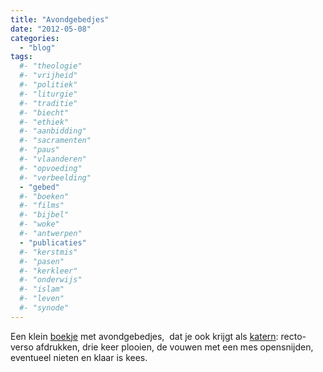 ```yaml
---
title: "Avondgebedjes"
date: "2012-05-08"
categories: 
  - "blog"
tags:
  #- "theologie"
  #- "vrijheid"
  #- "politiek"
  #- "liturgie"
  #- "traditie"
  #- "biecht"
  #- "ethiek"
  #- "aanbidding"
  #- "sacramenten"
  #- "paus"
  #- "vlaanderen"
  #- "opvoeding"
  #- "verbeelding"
  - "gebed"
  #- "boeken"
  #- "films"
  #- "bijbel"
  #- "woke"
  #- "antwerpen"
  - "publicaties"
  #- "kerstmis"
  #- "pasen"
  #- "kerkleer"
  #- "onderwijs"
  #- "islam"
  #- "leven"
  #- "synode"
---
```


Een klein [boekje](http://issuu.com/vicmortelmans/docs/katholiekegebeden) met avondgebedjes,  dat je ook krijgt als [katern](http://issuu.com/vicmortelmans/docs/katholiekegebeden-boekje): recto-verso afdrukken, drie keer plooien, de vouwen met een mes opensnijden, eventueel nieten en klaar is kees.
